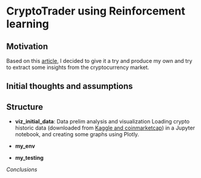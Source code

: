 # **CryptoTrader using Reinforcement learning**

## Motivation
Based on this [article](https://levelup.gitconnected.com/a-complex-reinforcement-learning-crypto-trading-environment-in-python-134f3faf0d7a), I decided to give it a try and produce my own and try to extract some insights from the cryptocurrency market.

## Initial thoughts and assumptions



## Structure
- **viz_initial_data**: Data prelim analysis and visualization
Loading crypto historic data (downloaded from [Kaggle and coinmarketcap](https://www.kaggle.com/sudalairajkumar/cryptocurrencypricehistory)) in a Jupyter notebook, and creating some graphs using Plotly.

- **my_env**


- **my_testing**


_Conclusions_